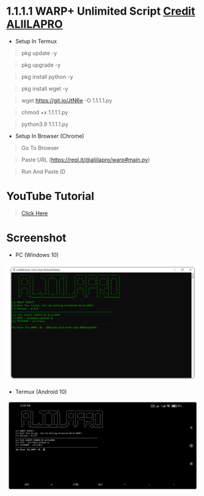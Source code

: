 # 1.1.1.1 WARP+ Unlimited Script [Credit ALIILAPRO](https://repl.it/@aliilapro)

* Setup In Termux

> pkg update -y

> pkg upgrade -y

> pkg install python -y

> pkg install wget -y

> wget https://git.io/JtN6e -O 1.1.1.1.py

> chmod +x 1.1.1.1.py

> python3.9 1.1.1.1.py

* Setup In Browser (Chrome)

> Go To Browser

> Paste URL (https://repl.it/@aliilapro/warp#main.py)

> Run And Paste ID

# YouTube Tutorial

> [Click Here](https://youtu.be/ndzTh-G25zQ)

# Screenshot

* PC (Windows 10)

![View](https://github.com/AungThuMyint/1.1.1.1/blob/main/1.1.1.1.png)

* Termux (Android 10)

![View](https://github.com/AungThuMyint/1.1.1.1/blob/main/Termux.png)
